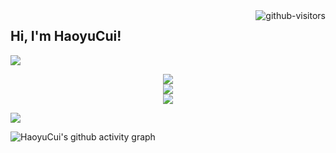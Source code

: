 <a href="https://github.com/HaoyuCui/"> 
  <img align="right", src="https://komarev.com/ghpvc/?username=Haoyucui&label=Visitors&color=blue&style=flat&logo=github%22%20alt=%22gtihub-visitors%22" alt="github-visitors"/> 
</a>

## Hi, I'm HaoyuCui!

<p>
<a href="https://blog.csdn.net/calvintri"><img src="https://img.shields.io/static/v1?label=Blog&message=CSDN&color=red"/></a>
</p>

<div align ="center"> <img src="https://github-readme-stats.vercel.app/api/top-langs/?username=haoyucui&layout=compact"/> </div>

<div align="center"> <img src="https://github-readme-stats.vercel.app/api?username=haoyucui"/> </div>

<div align="center"> <img src="https://github-readme-streak-stats.herokuapp.com/?user=haoyucui"/> </div>

![](https://activity-graph.herokuapp.com/graph?username=haoyucui&theme=github)

![HaoyuCui's github activity graph](https://github-readme-activity-graph.vercel.app/graph?username=haoyucui&theme=xcode)
